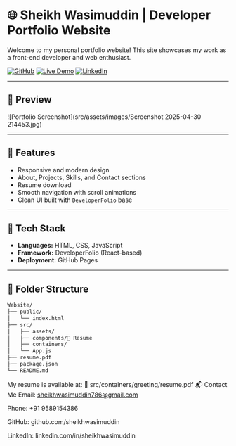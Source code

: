 # 🌐 Sheikh Wasimuddin | Developer Portfolio Website

Welcome to my personal portfolio website! This site showcases my work as a front-end developer and web enthusiast.

[![GitHub](https://img.shields.io/badge/GitHub-sheikhwasimuddin-181717?style=flat&logo=github)](https://github.com/sheikhwasimuddin)
[![Live Demo](https://img.shields.io/badge/Live-Demo-green?style=flat&logo=vercel)](https://sheikhwasimuddin.github.io/Website/)
[![LinkedIn](https://img.shields.io/badge/LinkedIn-sheikhwasimuddin-blue?style=flat&logo=linkedin)](https://www.linkedin.com/in/sheikhwasimuddin)

---

## 📸 Preview

![Portfolio Screenshot](src/assets/images/Screenshot 2025-04-30 214453.jpg)

---

## 🚀 Features

- Responsive and modern design
- About, Projects, Skills, and Contact sections
- Resume download
- Smooth navigation with scroll animations
- Clean UI built with `DeveloperFolio` base

---

## 🧰 Tech Stack

- **Languages:** HTML, CSS, JavaScript
- **Framework:** DeveloperFolio (React-based)
- **Deployment:** GitHub Pages

---

## 📁 Folder Structure

```bash
Website/
├── public/
│   └── index.html
├── src/
│   ├── assets/
│   ├── components/📄 Resume
│   ├── containers/
│   └── App.js
├── resume.pdf
├── package.json
└── README.md

```
My resume is available at:
📁 src/containers/greeting/resume.pdf
📬 Contact Me
Email: sheikhwasimuddin786@gmail.com

Phone: +91 9589154386

GitHub: github.com/sheikhwasimuddin

LinkedIn: linkedin.com/in/sheikhwasimuddin

